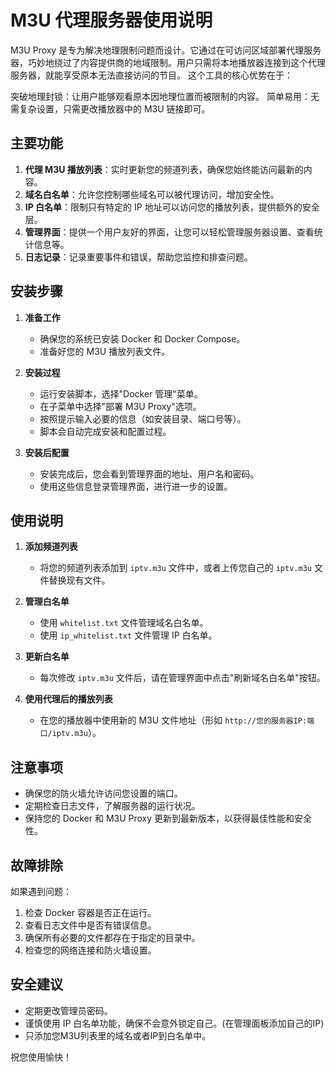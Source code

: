 # M3U 代理服务器使用说明

M3U Proxy 是专为解决地理限制问题而设计。它通过在可访问区域部署代理服务器，巧妙地绕过了内容提供商的地域限制。用户只需将本地播放器连接到这个代理服务器，就能享受原本无法直接访问的节目。
这个工具的核心优势在于：

突破地理封锁：让用户能够观看原本因地理位置而被限制的内容。
简单易用：无需复杂设置，只需更改播放器中的 M3U 链接即可。

## 主要功能

1. **代理 M3U 播放列表**：实时更新您的频道列表，确保您始终能访问最新的内容。
2. **域名白名单**：允许您控制哪些域名可以被代理访问，增加安全性。
3. **IP 白名单**：限制只有特定的 IP 地址可以访问您的播放列表，提供额外的安全层。
4. **管理界面**：提供一个用户友好的界面，让您可以轻松管理服务器设置、查看统计信息等。
5. **日志记录**：记录重要事件和错误，帮助您监控和排查问题。

## 安装步骤

1. **准备工作**
   - 确保您的系统已安装 Docker 和 Docker Compose。
   - 准备好您的 M3U 播放列表文件。

2. **安装过程**
   - 运行安装脚本，选择"Docker 管理"菜单。
   - 在子菜单中选择"部署 M3U Proxy"选项。
   - 按照提示输入必要的信息（如安装目录、端口号等）。
   - 脚本会自动完成安装和配置过程。

3. **安装后配置**
   - 安装完成后，您会看到管理界面的地址、用户名和密码。
   - 使用这些信息登录管理界面，进行进一步的设置。

## 使用说明

1. **添加频道列表**
   - 将您的频道列表添加到 `iptv.m3u` 文件中，或者上传您自己的 `iptv.m3u` 文件替换现有文件。

2. **管理白名单**
   - 使用 `whitelist.txt` 文件管理域名白名单。
   - 使用 `ip_whitelist.txt` 文件管理 IP 白名单。

3. **更新白名单**
   - 每次修改 `iptv.m3u` 文件后，请在管理界面中点击"刷新域名白名单"按钮。

4. **使用代理后的播放列表**
   - 在您的播放器中使用新的 M3U 文件地址（形如 `http://您的服务器IP:端口/iptv.m3u`）。

## 注意事项

- 确保您的防火墙允许访问您设置的端口。
- 定期检查日志文件，了解服务器的运行状况。
- 保持您的 Docker 和 M3U Proxy 更新到最新版本，以获得最佳性能和安全性。

## 故障排除

如果遇到问题：
1. 检查 Docker 容器是否正在运行。
2. 查看日志文件中是否有错误信息。
3. 确保所有必要的文件都存在于指定的目录中。
4. 检查您的网络连接和防火墙设置。

## 安全建议

- 定期更改管理员密码。
- 谨慎使用 IP 白名单功能，确保不会意外锁定自己。(在管理面板添加自己的IP)
- 只添加您M3U列表里的域名或者IP到白名单中。



祝您使用愉快！
